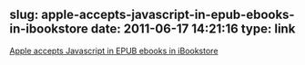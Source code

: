 slug: apple-accepts-javascript-in-epub-ebooks-in-ibookstore
date: 2011-06-17 14:21:16
type: link
---

[Apple accepts Javascript in EPUB ebooks in iBookstore](http://www.pigsgourdsandwikis.com/2011/06/javascript-accepted-in-ibookstore.html)
